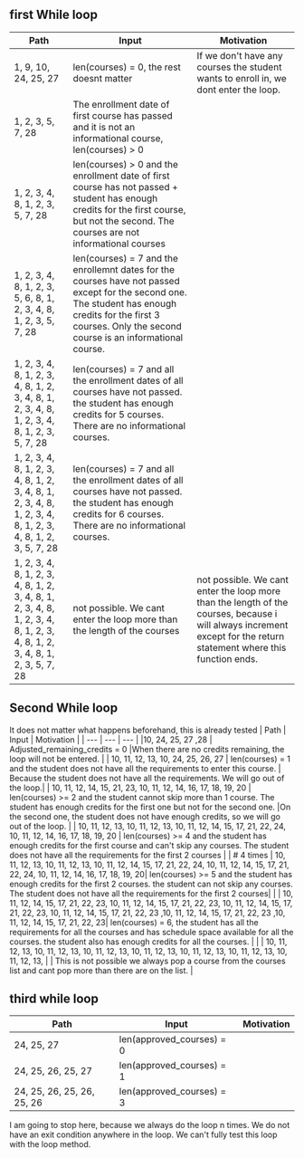 
## first While loop
| Path | Input | Motivation         |
| ---  | ---   | ---        |
|1, 9, 10, 24, 25, 27| len(courses) = 0, the rest doesnt matter | If we don't have any courses the student wants to enroll in, we dont enter the loop. | 
|1, 2, 3, 5, 7, 28|  The enrollment date of first course has passed and it is not an informational course, len(courses) > 0  |    | |
|1, 2, 3, 4, 8, 1, 2, 3, 5, 7, 28| len(courses) > 0 and the enrollment date of first course has not passed + student has enough credits for the first course, but not the second. The courses are not informational courses | |
|1, 2, 3, 4, 8, 1, 2, 3, 5, 6, 8, 1, 2, 3, 4, 8, 1, 2, 3, 5, 7, 28| len(courses) = 7 and the enrollemnt dates for the courses have not passed except for the second one. The student has enough credits for the first 3 courses. Only the second course is an informational course.| | |
|1, 2, 3, 4, 8, 1, 2, 3, 4, 8, 1, 2, 3, 4, 8, 1, 2, 3, 4, 8, 1, 2, 3, 4, 8, 1, 2, 3, 5, 7, 28| len(courses) = 7 and all the enrollment dates of all courses have not passed. the student has enough credits for 5 courses. There are no informational courses. |  |
|1, 2, 3, 4, 8, 1, 2, 3, 4, 8, 1, 2, 3, 4, 8, 1, 2, 3, 4, 8, 1, 2, 3, 4, 8, 1, 2, 3, 4, 8, 1, 2, 3, 5, 7, 28| len(courses) = 7 and all the enrollment dates of all courses have not passed. the student has enough credits for 6 courses. There are no informational courses. | |
| 1, 2, 3, 4, 8, 1, 2, 3, 4, 8, 1, 2, 3, 4, 8, 1, 2, 3, 4, 8, 1, 2, 3, 4, 8, 1, 2, 3, 4, 8, 1, 2, 3, 4, 8, 1, 2, 3, 5, 7, 28| not possible. We cant enter the loop more than the length of the courses | not possible. We cant enter the loop more than the length of the courses, because i will always increment except for the return statement where this function ends. |

## Second While loop
It does not matter what happens beforehand, this is already tested
| Path | Input | Motivation         |
| ---  | ---   | ---        |
|10, 24, 25, 27 ,28   | Adjusted_remaining_credits = 0 |When there are no credits remaining, the loop will not be entered. |
| 10, 11, 12, 13, 10, 24, 25, 26, 27 | len(courses) = 1 and the student does not have all the requirements to enter this course. | Because the student does not have all the requirements. We will go out of the loop.|
| 10, 11, 12, 14, 15, 21, 23, 10, 11, 12, 14, 16, 17, 18, 19, 20 | len(courses) >= 2 and the student cannot skip more than 1 course. The student has enough credits for the first one but not for the second one. |On the second one, the student does not have enough credits, so we will go out of the loop. |
| 10, 11, 12, 13, 10, 11, 12, 13, 10, 11, 12, 14, 15, 17, 21, 22, 24, 10, 11, 12, 14, 16, 17, 18, 19, 20 | len(courses) >= 4 and the student has enough credits for the first course and can't skip any courses. The student does not have all the requirements for the first 2 courses | | # 4 times
| 10, 11, 12, 13, 10, 11, 12, 13, 10, 11, 12, 14, 15, 17, 21, 22, 24, 10, 11, 12, 14, 15, 17, 21, 22, 24, 10, 11, 12, 14, 16, 17, 18, 19, 20| len(courses) >= 5 and the student has enough credits for the first 2 courses. the student can not skip any courses. The student does not have all the requirements for the first 2 courses| |
| 10, 11, 12, 14, 15, 17, 21, 22, 23, 10, 11, 12, 14, 15, 17, 21, 22, 23, 10, 11, 12, 14, 15, 17, 21, 22, 23, 10, 11, 12, 14, 15, 17, 21, 22, 23 ,10, 11, 12, 14, 15, 17, 21, 22, 23 ,10, 11, 12, 14, 15, 17, 21, 22, 23| len(courses) = 6, the student has all the requirements for all the courses and has schedule space available for all the courses. the student also has enough credits for all the courses. | |
| 10, 11, 12, 13, 10, 11, 12, 13, 10, 11, 12, 13, 10, 11, 12, 13, 10, 11, 12, 13, 10, 11, 12, 13, 10, 11, 12, 13,  | | This is not possible we always pop a course from the courses list and cant pop more than there are on the list. |

## third while loop

| Path | Input | Motivation         |
| ---  | ---   | ---        |
| 24, 25, 27 | len(approved_courses) = 0| |
| 24, 25, 26, 25, 27 | len(approved_courses) = 1 | |
| 24, 25, 26, 25, 26, 25, 26| len(approved_courses) = 3|

I am going to stop here, because we always do the loop n times. We do not have an exit condition anywhere in the loop. We can't fully test this loop with the loop method.